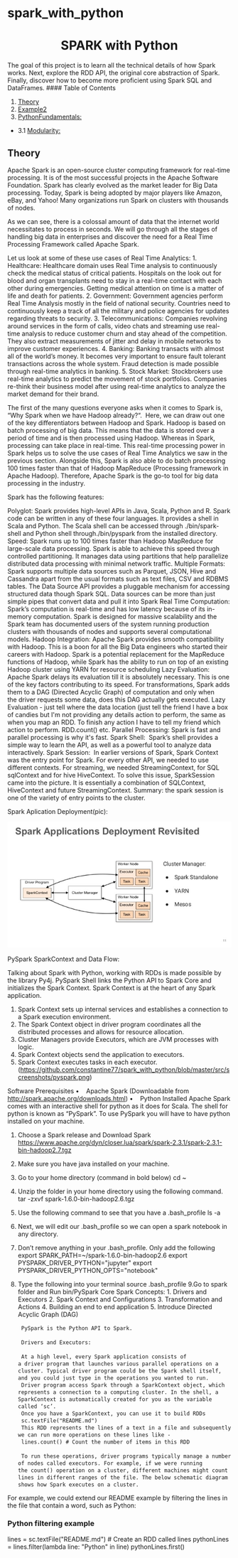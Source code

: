 # spark_with_python
<h1 align="center">
SPARK with Python
</h1>
The goal of this project is to learn all the technical details of how Spark works. Next, explore the RDD API, the original core abstraction of Spark. Finally, discover how to become more proficient using Spark SQL and DataFrames.
#### Table of Contents

1. [Theory](#Theory)
2. [Example2](#example2)
3. [PythonFundamentals:](#pythonfundamentals)
  * 3.1 [Modularity:](#modularity)
  
## Theory

Apache Spark is an open-source cluster computing framework for real-time processing. It is of the most successful projects in the Apache Software Foundation. Spark has clearly evolved as the market leader for Big Data processing. Today, Spark is being adopted by major players like Amazon, eBay, and Yahoo! Many organizations run Spark on clusters with thousands of nodes.

As we can see, there is a colossal amount of data that the internet world necessitates to process in seconds. We will go through all the stages of handling big data in enterprises and discover the need for a Real Time Processing Framework called Apache Spark.

Let us look at some of these use cases of Real Time Analytics:
	1. Healthcare: Healthcare domain uses Real Time analysis to continuously check the medical status of critical patients. Hospitals on the look out for blood and organ transplants need to stay in a real-time contact with each other during emergencies. Getting medical attention on time is a matter of life and death for patients.
	2. Government: Government agencies perform Real Time Analysis mostly in the field of national security. Countries need to continuously keep a track of all the military and police agencies for updates regarding threats to security.
	3. Telecommunications: Companies revolving around services in the form of calls, video chats and streaming use real-time analysis to reduce customer churn and stay ahead of the competition. They also extract measurements of jitter and delay in mobile networks to improve customer experiences.
	4. Banking: Banking transacts with almost all of the world’s money. It becomes very important to ensure fault tolerant transactions across the whole system. Fraud detection is made possible through real-time analytics in banking.
	5. Stock Market: Stockbrokers use real-time analytics to predict the movement of stock portfolios. Companies re-think their business model after using real-time analytics to analyze the market demand for their brand.

The first of the many questions everyone asks when it comes to Spark is, “Why Spark when we have Hadoop already?“. 
Here, we can draw out one of the key differentiators between Hadoop and Spark. Hadoop is based on batch processing of big data. This means that the data is stored over a period of time and is then processed using Hadoop. Whereas in Spark, processing can take place in real-time. This real-time processing power in Spark helps us to solve the use cases of Real Time Analytics we saw in the previous section. Alongside this, Spark is also able to do batch processing 100 times faster than that of Hadoop MapReduce (Processing framework in Apache Hadoop). Therefore, Apache Spark is the go-to tool for big data processing in the industry.

Spark has the following features:

Polyglot:
Spark provides high-level APIs in Java, Scala, Python and R. Spark code can be written in any of these four languages. It provides a shell in Scala and Python. The Scala shell can be accessed through ./bin/spark-shell and Python shell through./bin/pyspark from the installed directory.
Speed:
Spark runs up to 100 times faster than Hadoop MapReduce for large-scale data processing. Spark is able to achieve this speed through controlled partitioning. It manages data using partitions that help parallelize distributed data processing with minimal network traffic.
Multiple Formats:
Spark supports multiple data sources such as Parquet, JSON, Hive and Cassandra apart from the usual formats such as text files, CSV and RDBMS tables. The Data Source API provides a pluggable mechanism for accessing structured data though Spark SQL. Data sources can be more than just simple pipes that convert data and pull it into Spark
Real Time Computation:
Spark’s computation is real-time and has low latency because of its in-memory computation. Spark is designed for massive scalability and the Spark team has documented users of the system running production clusters with thousands of nodes and supports several computational models.
Hadoop Integration:
Apache Spark provides smooth compatibility with Hadoop. This is a boon for all the Big Data engineers who started their careers with Hadoop. Spark is a potential replacement for the MapReduce functions of Hadoop, while Spark has the ability to run on top of an existing Hadoop cluster using YARN for resource scheduling
Lazy Evaluation:
Apache Spark delays its evaluation till it is absolutely necessary. This is one of the key factors contributing to its speed. For transformations, Spark adds them to a DAG (Directed Acyclic Graph) of computation and only when the driver requests some data, does this DAG actually gets executed.
Lazy Evaluation -  just tell where the data location (just tell the friend I have a box of candies but I'm not providing any details action to perform, the same as when you map an RDD. To finish any action I have to tell my friend which action to perform. RDD.count() etc.
Parallel Processing: Spark is fast and parallel processing is why it's fast.
Spark Shell: 
Spark’s shell provides a simple way to learn the API, as well as a powerful tool to analyze data interactively.
Spark Session: 
In earlier versions of Spark, Spark Context was the entry point for Spark. For every other API, we needed to use different contexts. For streaming, we needed StreamingContext, for SQL sqlContext and for hive HiveContext. To solve this issue, SparkSession came into the picture. It is essentially a combination of SQLContext, HiveContext and future StreamingContext.
Summary: the spark session is one of the variety of entry points to the cluster.

Spark Aplication Deployment(pic):

![alt text](https://github.com/constantine77/spark_with_python/blob/master/src/screenshots/data-with-spark.jpg)

PySpark SparkContext and Data Flow:

Talking about Spark with Python, working with RDDs is made possible by the library Py4j. PySpark Shell links the Python API to Spark Core and initializes the Spark Context. Spark Context is at the heart of any Spark application.
1. Spark Context sets up internal services and establishes a connection to a Spark execution environment.
2. The Spark Context object in driver program coordinates all the distributed processes and allows for resource allocation.
3. Cluster Managers provide Executors, which are JVM processes with logic.
4. Spark Context objects send the application to executors.
5. Spark Context executes tasks in each executor.
(https://github.com/constantine77/spark_with_python/blob/master/src/screenshots/pyspark.png)


 
Software Prerequisites
•    Apache Spark (Downloadable from http://spark.apache.org/downloads.html)
•    Python Installed
Apache Spark comes with an interactive shell for python as it does for Scala. The shell for python is known as “PySpark”. To use PySpark you will have to have python installed on your machine.

1. Choose a Spark release and Download Spark https://www.apache.org/dyn/closer.lua/spark/spark-2.3.1/spark-2.3.1-bin-hadoop2.7.tgz
2. Make sure you have java installed on your machine.
3. Go to your home directory (command in bold below)
cd ~
4. Unzip the folder in your home directory using the following command.
tar -zxvf spark-1.6.0-bin-hadoop2.6.tgz
5. Use the following command to see that you have a .bash_profile
ls -a
6. Next, we will edit our .bash_profile so we can open a spark notebook in any directory.
7. Don’t remove anything in your .bash_profile. Only add the following
export SPARK_PATH=~/spark-1.6.0-bin-hadoop2.6 
export PYSPARK_DRIVER_PYTHON="jupyter" 
export PYSPARK_DRIVER_PYTHON_OPTS="notebook" 
8. Type the following into your terminal
source .bash_profile
9.Go to spark folder and Run bin/PySpark
Core Spark Concepts:
        1. Drivers and Executors
        2. Spark Context and Configurations
        3. Transformation and Actions
        4. Building an end to end application
        5. Introduce Directed Acyclic Graph (DAG)

        PySpark is the Python API to Spark.
        
        Drivers and Executors:
        
        At a high level, every Spark application consists of a driver program that launches various parallel operations on a cluster. Typical driver program could be the Spark shell itself, and you could just type in the operations you wanted to run.
        Driver program access Spark through a SparkContext object, which represents a connection to a computing cluster. In the shell, a SparkContext is automatically created for you as the variable called ‘sc’.
        Once you have a SparkContext, you can use it to build RDDs
        sc.textFile("README.md")
        This RDD represents the lines of a text in a file and subsequently we can run more operations on these lines like -
        lines.count() # Count the number of items in this RDD
        
        To run these operations, driver programs typically manage a number of nodes called executors. For example, if we were running the count() operation on a cluster, different machines might count lines in different ranges of the file. The below schematic diagram shows how Spark executes on a cluster.
        
        
        
For example, we could extend our README example by filtering the lines in the file that contain a word, such as Python:
### Python filtering example
lines = sc.textFile("README.md") # Create an RDD called lines
pythonLines = lines.filter(lambda line: "Python" in line)
pythonLines.first()







